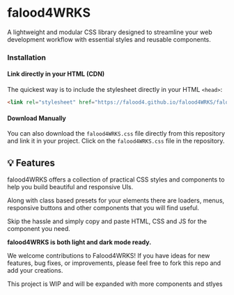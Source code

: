 # falood4WRKS

A lightweight and modular CSS library designed to streamline your web development workflow with essential styles and reusable components.

### Installation
#### Link directly in your HTML (CDN)

The quickest way is to include the stylesheet directly in your HTML `<head>`:

```html
<link rel="stylesheet" href="https://falood4.github.io/falood4WRKS/falood4WRKS.css">
```

#### Download Manually
You can also download the `falood4WRKS.css` file directly from this repository and link it in your project. Click on the `falood4WRKS.css` file in the repository.

## 💡 Features
falood4WRKS offers a collection of practical CSS styles and components to help you build beautiful and responsive UIs. 

Along with class based presets for your elements there are loaders, menus, responsive buttons and other components that you will find useful. 

Skip the hassle and simply copy and paste HTML, CSS and JS for the component you need.


<b>falood4WRKS is both light and dark mode ready. </b>

We welcome contributions to Falood4WRKS\! If you have ideas for new features, bug fixes, or improvements, please feel free to fork this repo and add your creations.

This project is WIP and will be expanded with more components and stlyes
